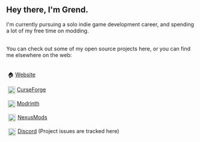 ## Hey there, I'm Grend.

I'm currently pursuing a solo indie game development career, and spending a lot of my free time on modding.<br/><br/>

You can check out some of my open source projects here, or you can find me elsewhere on the web:
<br/><br/><br/>
&nbsp;🏠&nbsp;[Website](https://anthonyhilyard.com)<br/><br/>
&nbsp;<img src="https://anthonyhilyard.com/wp-content/uploads/2025/01/f447e952-2f38-4da3-87fb-162e6990fbc1-1.png" width="20" valign="middle">&nbsp;[CurseForge](https://www.curseforge.com/members/grend_g/projects)<br/><br/>
&nbsp;<img src="https://anthonyhilyard.com/wp-content/uploads/2025/01/96996077-c0e1-4206-b66e-1f2d6dd13a1c-3.png" width="20" valign="middle">&nbsp;[Modrinth](https://modrinth.com/user/Grend)<br/><br/>
&nbsp;<img src="https://images.nexusmods.com/favicons/ReskinOrange/favicon-230x230.png" width="20" valign="middle" hspace="1">&nbsp;[NexusMods](https://www.nexusmods.com/users/96127653)<br/><br/>
&nbsp;<img src="https://anthonyhilyard.com/wp-content/uploads/2021/10/Discord-Logo-Color.png" width="20" valign="middle" hspace="1">&nbsp;[Discord](https://discord.gg/S5NQjbXPnb) (Project issues are tracked here)
